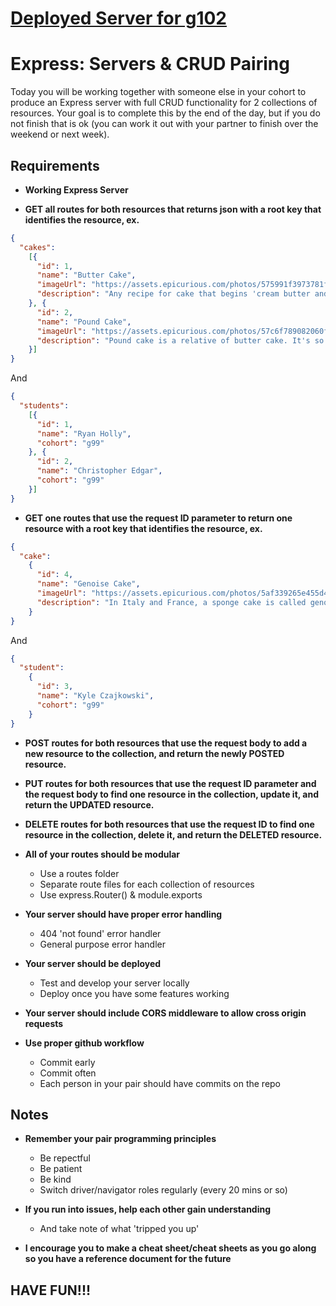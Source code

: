 # [Deployed Server for g102](https://frozen-lowlands-75112.herokuapp.com/)

# Express: Servers & CRUD Pairing

Today you will be working together with someone else in your cohort to produce an Express server with full CRUD functionality for 2 collections of resources. Your goal is to complete this by the end of the day, but if you do not finish that is ok (you can work it out with your partner to finish over the weekend or next week).

## Requirements

* **Working Express Server**

* **GET all routes for both resources that returns json with a root key that identifies the resource, ex.**

```json
{ 
  "cakes":
    [{
      "id": 1,
      "name": "Butter Cake",
      "imageUrl": "https://assets.epicurious.com/photos/575991f3973781fc02c2a827/6:4/w_620,h_413,c_limit/EP_06062016_Vanilla-Buttermilk-Wedding-Cake-with-Raspberries-and-Orange-Cream-Cheese-Frosting.jpg",
      "description": "Any recipe for cake that begins 'cream butter and sugar' is a butter cake. After the creaming, you add eggs to aerate the batter a bit, flour (and sometimes another liquid, like milk) to give it structure and texture, and baking powder or baking soda to ensure that it rises in the oven. Different types of cake batter within the butter cake family include chocolate, white, yellow and marble; for white and yellow cakes coloring typically depends on whether they have whole eggs, or extra egg yolks in them (yellow cake) or egg whites only (white cake)."
    }, {
      "id": 2,
      "name": "Pound Cake",
      "imageUrl": "https://assets.epicurious.com/photos/57c6f789082060f11022b586/6:4/w_620,h_413,c_limit/no-recipe-required-pound-cake-lemon-poppy-seed-30082016.jpg",
      "description": "Pound cake is a relative of butter cake. It's so called because it can be measured as a matter of proportion: a pound of butter, a pound of sugar, a pound of eggs, and a pound of flour. In some pound cake recipes, you'll see the eggs separated and the egg whites whipped and folded into the batter, to leaven it; in other recipes you'll find leaveners like baking soda and baking powder, bringing it well into the butter-cake fold. These cakes are usually very lightly flavored and served plain or topped with a simple glaze or water icing. A pound cake is usually baked in a loaf or Bundt pan. Many coffee cakes, sour cream cakes, and fruit crumb cakes are variations of pound cake."
    }]
}
```

And

```json
{
  "students":
    [{
      "id": 1,
      "name": "Ryan Holly",
      "cohort": "g99"
    }, {
      "id": 2,
      "name": "Christopher Edgar",
      "cohort": "g99"
    }]
}
```

* **GET one routes that use the request ID parameter to return one resource with a root key that identifies the resource, ex.**

```json
{
  "cake":
    {
      "id": 4,
      "name": "Genoise Cake",
      "imageUrl": "https://assets.epicurious.com/photos/5af339265e455d485852fba6/6:4/w_620,h_413,c_limit/EP_06012016_strawberry_shortcake_hero-slices.jpg",
      "description": "In Italy and France, a sponge cake is called genoise; in genoise, whole eggs are beaten with sugar until they're thick and ribbony, and then flour (and sometimes butter) is added and the batter is baked; the result is wonderful baked in a round cake pan and simply frosted, but genoise is also pliable enough to be baked in a jelly-roll pan and rolled up into a roulade."
    }
}
```

And

```json
{
  "student":
    {
      "id": 3,
      "name": "Kyle Czajkowski",
      "cohort": "g99"
    }
}
```

* **POST routes for both resources that use the request body to add a new resource to the collection, and return the newly POSTED resource.**

* **PUT routes for both resources that use the request ID parameter and the request body to find one resource in the collection, update it, and return the UPDATED resource.**

* **DELETE routes for both resources that use the request ID to find one resource in the collection, delete it, and return the DELETED resource.**

* **All of your routes should be modular**
  - Use a routes folder
  - Separate route files for each collection of resources
  - Use express.Router() & module.exports

* **Your server should have proper error handling**
  - 404 'not found' error handler
  - General purpose error handler

* **Your server should be deployed**
  - Test and develop your server locally
  - Deploy once you have some features working

* **Your server should include CORS middleware to allow cross origin requests**

* **Use proper github workflow**
  - Commit early
  - Commit often
  - Each person in your pair should have commits on the repo

## Notes

* **Remember your pair programming principles**
  - Be repectful
  - Be patient
  - Be kind
  - Switch driver/navigator roles regularly (every 20 mins or so)

* **If you run into issues, help each other gain understanding**
  - And take note of what 'tripped you up'

* **I encourage you to make a cheat sheet/cheat sheets as you go along so you have a reference document for the future**

## HAVE FUN!!!